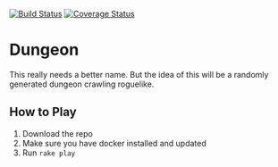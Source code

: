 [![Build Status](https://travis-ci.org/audramatar/dungeon.svg?branch=master)](https://travis-ci.org/audramatar/dungeon) [![Coverage Status](https://coveralls.io/repos/github/audramatar/dungeon/badge.svg?branch=combat)](https://coveralls.io/github/audramatar/dungeon?branch=combat)

# Dungeon

This really needs a better name. But the idea of this will be a randomly generated dungeon crawling roguelike.

## How to Play

1. Download the repo
2. Make sure you have docker installed and updated
3. Run `rake play`
